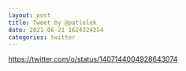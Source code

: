 ```yaml
--- 
layout: post 
title: Tweet by @patlelek 
date: 2021-06-21 1624324254 
categories: twitter 
--- 
```

https://twitter.com/o/status/1407144004928643074
